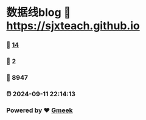 # 数据线blog :link: https://sjxteach.github.io 
### :page_facing_up: [14](https://sjxteach.github.io/tag.html) 
### :speech_balloon: 2 
### :hibiscus: 8947 
### :alarm_clock: 2024-09-11 22:14:13 
### Powered by :heart: [Gmeek](https://github.com/Meekdai/Gmeek)
